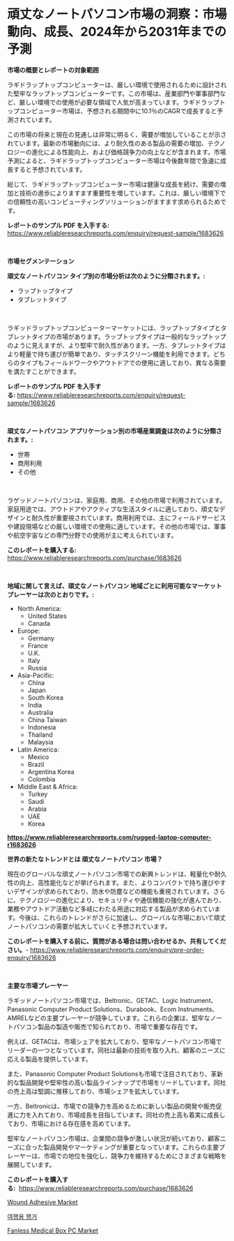 <p><h1>頑丈なノートパソコン市場の洞察：市場動向、成長、2024年から2031年までの予測</h1></p><p><strong>市場の概要とレポートの対象範囲</strong></p>
<p><p>ラギドラップトップコンピューターは、厳しい環境で使用されるために設計された堅牢なラップトップコンピューターです。この市場は、産業部門や軍事部門など、厳しい環境での使用が必要な領域で人気が高まっています。ラギドラップトップコンピューター市場は、予想される期間中に10.1％のCAGRで成長すると予測されています。</p><p>この市場の将来と現在の見通しは非常に明るく、需要が増加していることが示されています。最新の市場動向には、より耐久性のある製品の需要の増加、テクノロジーの進化による性能向上、および価格競争力の向上などが含まれます。市場予測によると、ラギドラップトップコンピューター市場は今後数年間で急速に成長すると予想されています。</p><p>総じて、ラギドラップトップコンピューター市場は健康な成長を続け、需要の増加と技術の進歩によりますます重要性を増しています。これは、厳しい環境下での信頼性の高いコンピューティングソリューションがますます求められるためです。</p></p>
<p><strong>レポートのサンプル PDF を入手する:</strong> <a href="https://www.reliableresearchreports.com/enquiry/request-sample/1683626">https://www.reliableresearchreports.com/enquiry/request-sample/1683626</a></p>
<p>&nbsp;</p>
<p><strong>市場セグメンテーション</strong></p>
<p><strong>頑丈なノートパソコン タイプ別の市場分析は次のように分類されます。:</strong></p>
<p><ul><li>ラップトップタイプ</li><li>タブレットタイプ</li></ul></p>
<p>&nbsp;</p>
<p><p>ラギッドラップトップコンピューターマーケットには、ラップトップタイプとタブレットタイプの市場があります。ラップトップタイプは一般的なラップトップのように見えますが、より堅牢で耐久性があります。一方、タブレットタイプはより軽量で持ち運びが簡単であり、タッチスクリーン機能を利用できます。どちらのタイプもフィールドワークやアウトドアでの使用に適しており、異なる需要を満たすことができます。</p></p>
<p><strong>レポートのサンプル PDF を入手する:</strong>&nbsp;<a href="https://www.reliableresearchreports.com/enquiry/request-sample/1683626">https://www.reliableresearchreports.com/enquiry/request-sample/1683626</a></p>
<p>&nbsp;</p>
<p><strong> 頑丈なノートパソコン アプリケーション別の市場産業調査は次のように分類されます。:</strong></p>
<p><ul><li>世帯</li><li>商用利用</li><li>その他</li></ul></p>
<p>&nbsp;</p>
<p><p>ラゲッドノートパソコンは、家庭用、商用、その他の市場で利用されています。家庭用途では、アウトドアやアクティブな生活スタイルに適しており、頑丈なデザインと耐久性が重要視されています。商用利用では、主にフィールドサービスや建設現場などの厳しい環境での使用に適しています。その他の市場では、軍事や航空宇宙などの専門分野での使用が主に考えられています。</p></p>
<p><strong>このレポートを購入する:</strong>&nbsp; <a href="https://www.reliableresearchreports.com/purchase/1683626">https://www.reliableresearchreports.com/purchase/1683626</a></p>
<p>&nbsp;</p>
<p><strong>地域に関して言えば、頑丈なノートパソコン 地域ごとに利用可能なマーケットプレーヤーは次のとおりです。:</strong></p>
<p><ul>
    <li>
        North America:
        <ul>
            <li>United States</li>
            <li>Canada</li>
        </ul>
    </li>
    <li>
        Europe:
        <ul>
            <li>Germany</li>
            <li>France</li>
            <li>U.K.</li>
            <li>Italy</li>
            <li>Russia</li>
        </ul>
    </li>
    <li>
        Asia-Pacific:
        <ul>
            <li>China</li>
            <li>Japan</li>
            <li>South Korea</li>
            <li>India</li>
            <li>Australia</li>
            <li>China Taiwan</li>
            <li>Indonesia</li>
            <li>Thailand</li>
            <li>Malaysia</li>
        </ul>
    </li>
    <li>
        Latin America:
        <ul>
            <li>Mexico</li>
            <li>Brazil</li>
            <li>Argentina Korea</li>
            <li>Colombia</li>
        </ul>
    </li>
    <li>
        Middle East & Africa:
        <ul>
            <li>Turkey</li>
            <li>Saudi</li>
            <li>Arabia</li>
            <li>UAE</li>
            <li>Korea</li>
        </ul>
    </li>
    </ul></p>
<p><strong><a href="https://www.reliableresearchreports.com/rugged-laptop-computer-r1683626">https://www.reliableresearchreports.com/rugged-laptop-computer-r1683626</a></strong>&nbsp;</p>
<p><strong>世界の新たなトレンドとは 頑丈なノートパソコン 市場？</strong></p>
<p><p>現在のグローバルな頑丈ノートパソコン市場での新興トレンドは、軽量化や耐久性の向上、高性能化などが挙げられます。また、よりコンパクトで持ち運びやすいデザインが求められており、防水や防塵などの機能も重視されています。さらに、テクノロジーの進化により、セキュリティや通信機能の強化が進んでおり、業務やアウトドア活動など多岐にわたる用途に対応する製品が求められています。今後は、これらのトレンドがさらに加速し、グローバルな市場において頑丈ノートパソコンの需要が拡大していくと予想されています。</p></p>
<p><strong>このレポートを購入する前に、質問がある場合は問い合わせるか、共有してください。</strong>- <a href="https://www.reliableresearchreports.com/enquiry/pre-order-enquiry/1683626">https://www.reliableresearchreports.com/enquiry/pre-order-enquiry/1683626</a></p>
<p>&nbsp;</p>
<p><strong>主要な市場プレーヤー</strong></p>
<p><p>ラギッドノートパソコン市場では、Beltronic、GETAC、Logic Instrument、Panasonic Computer Product Solutions、Durabook、Ecom Instruments、AMRELなどの主要プレーヤーが競争しています。これらの企業は、堅牢なノートパソコン製品の製造や販売で知られており、市場で重要な存在です。</p><p>例えば、GETACは、市場シェアを拡大しており、堅牢なノートパソコン市場でリーダーの一つとなっています。同社は最新の技術を取り入れ、顧客のニーズに応える製品を提供しています。</p><p>また、Panasonic Computer Product Solutionsも市場で注目されており、革新的な製品開発や堅牢性の高い製品ラインナップで市場をリードしています。同社の売上高は堅調に推移しており、市場シェアを拡大しています。</p><p>一方、Beltronicは、市場での競争力を高めるために新しい製品の開発や販売促進に力を入れており、市場成長を目指しています。同社の売上高も着実に成長しており、市場における存在感を高めています。</p><p>堅牢なノートパソコン市場は、企業間の競争が激しい状況が続いており、顧客ニーズに合った製品開発やマーケティングが重要となっています。これらの主要プレーヤーは、市場での地位を強化し、競争力を維持するためにさまざまな戦略を展開しています。</p></p>
<p><strong>このレポートを購入する:</strong>&nbsp;&nbsp;<a href="https://www.reliableresearchreports.com/purchase/1683626">https://www.reliableresearchreports.com/purchase/1683626</a></p>
<p><p><a href="https://github.com/wusalecollins540tpqoz/Market-Research-Report-List-2/blob/main/wound-adhesive-market.md">Wound Adhesive Market</a></p><p><a href="https://github.com/royErdmtyan906778/Market-Research-Report-List-1/blob/main/873971921937.md">여행용 행거</a></p><p><a href="https://github.com/pjcfca/Market-Research-Report-List-2/blob/main/fanless-medical-box-pc-market.md">Fanless Medical Box PC Market</a></p></p>